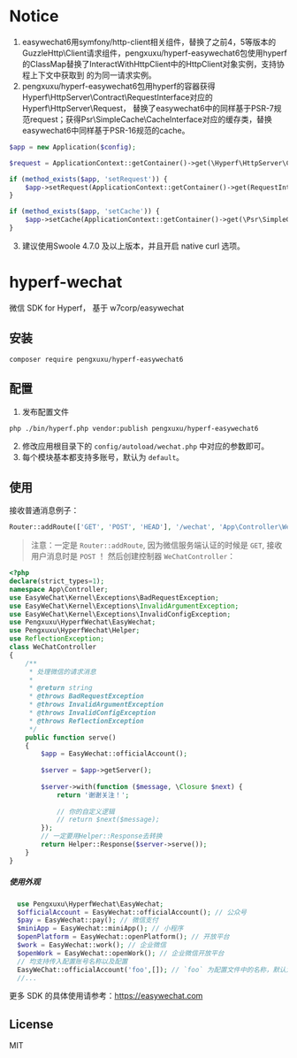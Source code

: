 # Notice

1. easywechat6用symfony/http-client相关组件，替换了之前4，5等版本的GuzzleHttp\Client请求组件，pengxuxu/hyperf-easywechat6包使用hyperf的ClassMap替换了InteractWithHttpClient中的HttpClient对象实例，支持协程上下文中获取到
的为同一请求实例。
2. pengxuxu/hyperf-easywechat6包用hyperf的容器获得Hyperf\HttpServer\Contract\RequestInterface对应的Hyperf\HttpServer\Request，
替换了easywechat6中的同样基于PSR-7规范request；获得Psr\SimpleCache\CacheInterface对应的缓存类，替换easywechat6中同样基于PSR-16规范的cache。
```php
$app = new Application($config);

$request = ApplicationContext::getContainer()->get(\Hyperf\HttpServer\Contract\RequestInterface);

if (method_exists($app, 'setRequest')) {
    $app->setRequest(ApplicationContext::getContainer()->get(RequestInterface::class));
}

if (method_exists($app, 'setCache')) {
    $app->setCache(ApplicationContext::getContainer()->get(\Psr\SimpleCache\CacheInterface::class)
}
```
3. 建议使用Swoole 4.7.0 及以上版本，并且开启 native curl 选项。

# hyperf-wechat

微信 SDK for Hyperf， 基于 w7corp/easywechat

## 安装

~~~shell script
composer require pengxuxu/hyperf-easywechat6 
~~~

## 配置

1. 发布配置文件

~~~shell script
php ./bin/hyperf.php vendor:publish pengxuxu/hyperf-easywechat6
~~~

2. 修改应用根目录下的 `config/autoload/wechat.php` 中对应的参数即可。
3. 每个模块基本都支持多账号，默认为 `default`。

## 使用

接收普通消息例子：

```php
Router::addRoute(['GET', 'POST', 'HEAD'], '/wechat', 'App\Controller\WeChatController@serve');
```

> 注意：一定是 `Router::addRoute`, 因为微信服务端认证的时候是 `GET`, 接收用户消息时是 `POST` ！ 然后创建控制器 `WeChatController`：

```php
<?php
declare(strict_types=1);
namespace App\Controller;
use EasyWeChat\Kernel\Exceptions\BadRequestException;
use EasyWeChat\Kernel\Exceptions\InvalidArgumentException;
use EasyWeChat\Kernel\Exceptions\InvalidConfigException;
use Pengxuxu\HyperfWechat\EasyWechat;
use Pengxuxu\HyperfWechat\Helper;
use ReflectionException;
class WeChatController
{
    /**
     * 处理微信的请求消息
     *
     * @return string
     * @throws BadRequestException
     * @throws InvalidArgumentException
     * @throws InvalidConfigException
     * @throws ReflectionException
     */
    public function serve()
    {
        $app = EasyWechat::officialAccount();
        
        $server = $app->getServer();
        
        $server->with(function ($message, \Closure $next) {
            return '谢谢关注！';
            
            // 你的自定义逻辑
            // return $next($message);
        });
        // 一定要用Helper::Response去转换
        return Helper::Response($server->serve());
    }
}
```

##### 使用外观

```php
  use Pengxuxu\HyperfWechat\EasyWechat;
  $officialAccount = EasyWechat::officialAccount(); // 公众号
  $pay = EasyWechat::pay(); // 微信支付
  $miniApp = EasyWechat::miniApp(); // 小程序
  $openPlatform = EasyWechat::openPlatform(); // 开放平台
  $work = EasyWechat::work(); // 企业微信
  $openWork = EasyWechat::openWork(); // 企业微信开放平台  
  // 均支持传入配置账号名称以及配置
  EasyWeChat::officialAccount('foo',[]); // `foo` 为配置文件中的名称，默认为 `default`。`[]` 可覆盖账号配置
  //...
```

更多 SDK 的具体使用请参考：https://easywechat.com

## License

MIT

